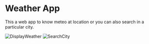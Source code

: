# Weather App

This a web app to know meteo at location or you can also search in a particular city.

![DisplayWeather](https://user-images.githubusercontent.com/68016211/196099063-d8b1269c-1c31-4425-becd-166ad0a42316.png)
![SearchCity](https://user-images.githubusercontent.com/68016211/196099561-1c607b36-b18f-49e3-8620-c94dc7781c6b.png)
